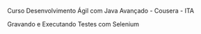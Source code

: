 Curso Desenvolvimento Ágil com Java Avançado - Cousera - ITA

Gravando e Executando Testes com Selenium
